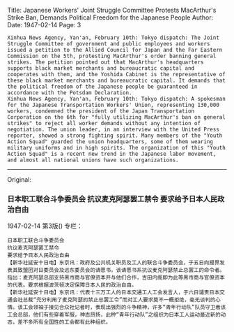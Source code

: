 Title: Japanese Workers' Joint Struggle Committee Protests MacArthur's Strike Ban, Demands Political Freedom for the Japanese People
Author:
Date: 1947-02-14
Page: 3

    Xinhua News Agency, Yan'an, February 10th: Tokyo dispatch: The Joint Struggle Committee of government and public employees and workers issued a petition to the Allied Council for Japan and the Far Eastern Commission on the 5th, protesting MacArthur's order banning general strikes. The petition pointed out that MacArthur's headquarters supports black market merchants and bureaucratic capital and cooperates with them, and the Yoshida Cabinet is the representative of these black market merchants and bureaucratic capital. It demands that the political freedom of the Japanese people be guaranteed in accordance with the Potsdam Declaration.
    Xinhua News Agency, Yan'an, February 10th: Tokyo dispatch: A spokesman for the Japanese Transportation Workers' Union, representing 130,000 workers, condemned the president of the Japan Transportation Corporation on the 6th for "fully utilizing MacArthur's ban on general strikes" to reject all worker demands without any intention of negotiation. The union leader, in an interview with the United Press reporter, showed a strong fighting spirit. Many members of the "Youth Action Squad" guarded the union headquarters, some of them wearing military uniforms and in high spirits. The organization of this "Youth Action Squad" is a recent new trend in the Japanese labor movement, and almost all national unions have such organizations.



<hr /> 

Original: 


### 日本职工联合斗争委员会  抗议麦克阿瑟罢工禁令  要求给予日本人民政治自由

1947-02-14
第3版()
专栏：

    日本职工联合斗争委员会
    抗议麦克阿瑟罢工禁令
    要求给予日本人民政治自由
    【新华社延安十日电】东京讯：政府及公共机关职员及工人的联合斗争委员会，于五日向报界发表其致盟团对日委员会及远东委员会的请愿书，该请愿书系抗议麦克阿瑟禁止总罢工的命令者。指出：麦克阿瑟总部支持黑市商与官僚资本并与他们合作，吉田内阁即为此等黑市商与官僚资本的代表。要求根据波茨顿决定保障日本人民的政治自由。
    【新华社延安十日电】东京讯：代表十三万工人的日本交通工人工会发言人，于六日谴责日本交通会社总裁“充分利用了麦克阿瑟的禁止总罢工令”而对工人要求莫不一概拒绝，毫无谈判的心情。该工会领袖于接见合众社记者时，表现出强烈的斗争精神，许多“青年行动队”队员守卫着该工会总部，他们有些穿着军服，神态昂扬，此种“青年行动队”之组织为日本工人运动最近新的动态，差不多所有全国性的工会都有此种组织。
